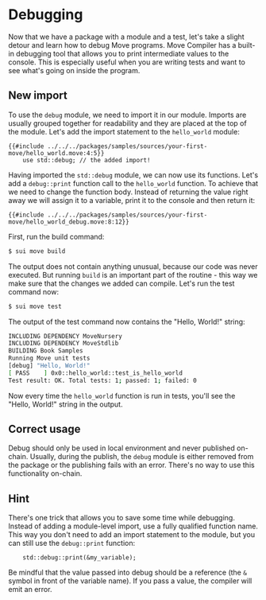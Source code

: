 # Debugging

<!--
- Debugging
    - describe what Move Compiler can do for debugging
    - debug is only available in test mode
    - copy-paste the example
    - explain the imported `std::debug` module
    - give a hint on how to do an inline call
    - pretty-print for strings / vectors
    - other debug functions: print, print_stack_trace

 -->

Now that we have a package with a module and a test, let's take a slight detour and learn how to debug Move programs. Move Compiler has a built-in debugging tool that allows you to print intermediate values to the console. This is especially useful when you are writing tests and want to see what's going on inside the program.

## New import

To use the `debug` module, we need to import it in our module. Imports are usually grouped together for readability and they are placed at the top of the module. Let's add the import statement to the `hello_world` module:

```Move
{{#include ../../../packages/samples/sources/your-first-move/hello_world.move:4:5}}
    use std::debug; // the added import!
```

Having imported the `std::debug` module, we can now use its functions. Let's add a `debug::print` function call to the `hello_world` function. To achieve that we need to change the function body. Instead of returning the value right away we will assign it to a variable, print it to the console and then return it:

```Move
{{#include ../../../packages/samples/sources/your-first-move/hello_world_debug.move:8:12}}
```

First, run the build command:
```bash
$ sui move build
```
The output does not contain anything unusual, because our code was never executed. But running `build` is an important part of the routine - this way we make sure that the changes we added can compile. Let's run the test command now:

```bash
$ sui move test
```

The output of the test command now contains the "Hello, World!" string:

```bash
INCLUDING DEPENDENCY MoveNursery
INCLUDING DEPENDENCY MoveStdlib
BUILDING Book Samples
Running Move unit tests
[debug] "Hello, World!"
[ PASS    ] 0x0::hello_world::test_is_hello_world
Test result: OK. Total tests: 1; passed: 1; failed: 0
```

Now every time the `hello_world` function is run in tests, you'll see the "Hello, World!" string in the output.

## Correct usage

Debug should only be used in local environment and never published on-chain. Usually, during the publish, the `debug` module is either removed from the package or the publishing fails with an error. There's no way to use this functionality on-chain.

## Hint

There's one trick that allows you to save some time while debugging. Instead of adding a module-level import, use a fully qualified function name. This way you don't need to add an import statement to the module, but you can still use the `debug::print` function:

```Move
    std::debug::print(&my_variable);
```

Be mindful that the value passed into debug should be a reference (the `&` symbol in front of the variable name). If you pass a value, the compiler will emit an error.
